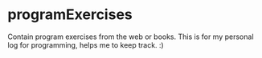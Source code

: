 # programExercises
Contain program exercises from the web or books.
This is for my personal log for programming, helps me to keep track. :)
